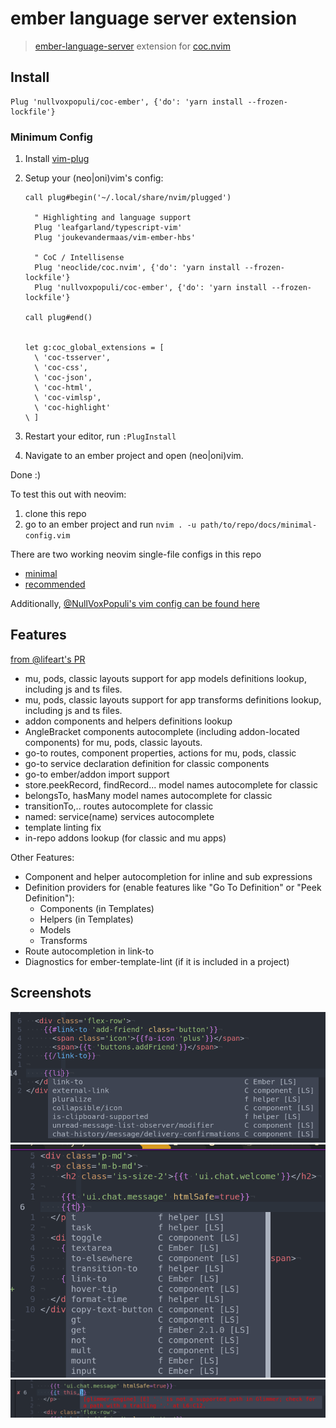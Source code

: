 # ember language server extension

> [ember-language-server](https://github.com/lifeart/ember-language-server) extension for [coc.nvim](https://github.com/neoclide/coc.nvim)

## Install

```
Plug 'nullvoxpopuli/coc-ember', {'do': 'yarn install --frozen-lockfile'}
```

### Minimum Config

1. Install [vim-plug](https://github.com/junegunn/vim-plug)
2. Setup your (neo|oni)vim's config:

    ```vim
    call plug#begin('~/.local/share/nvim/plugged')

      " Highlighting and language support
      Plug 'leafgarland/typescript-vim'
      Plug 'joukevandermaas/vim-ember-hbs'

      " CoC / Intellisense
      Plug 'neoclide/coc.nvim', {'do': 'yarn install --frozen-lockfile'}
      Plug 'nullvoxpopuli/coc-ember', {'do': 'yarn install --frozen-lockfile'}

    call plug#end()


    let g:coc_global_extensions = [
      \ 'coc-tsserver',
      \ 'coc-css',
      \ 'coc-json',
      \ 'coc-html',
      \ 'coc-vimlsp',
      \ 'coc-highlight'
    \ ]
    ```

3. Restart your editor, run `:PlugInstall`
4. Navigate to an ember project and open (neo|oni)vim.

Done :)

To test this out with neovim:
1. clone this repo
2. go to an ember project and run `nvim . -u path/to/repo/docs/minimal-config.vim`

There are two working neovim single-file configs in this repo
 - [minimal](/docs/minimal-config.vim)
 - [recommended](/docs/recommended-config.vim)

Additionally, [@NullVoxPopuli's vim config can be found here](https://github.com/NullVoxPopuli/dotfiles/blob/master/home/.config/nvim/init.vim)

## Features

[from @lifeart's PR](https://github.com/emberwatch/ember-language-server/pull/173)

- mu, pods, classic layouts support for app models definitions lookup, including js and ts files.
- mu, pods, classic layouts support for app transforms definitions lookup, including js and ts files.
- addon components and helpers definitions lookup
- AngleBracket components autocomplete (including addon-located components) for mu, pods, classic layouts.
- go-to routes, component properties, actions for mu, pods, classic
- go-to service declaration definition for classic components
- go-to ember/addon import support
- store.peekRecord, findRecord... model names autocomplete for classic
- belongsTo, hasMany model names autocomplete for classic
- transitionTo,.. routes autocomplete for classic
- named: service(name) services autocomplete
- template linting fix
- in-repo addons lookup (for classic and mu apps)

Other Features:
- Component and helper autocompletion for inline and sub expressions
- Definition providers for (enable features like "Go To Definition" or "Peek Definition"):
  - Components (in Templates)
  - Helpers (in Templates)
  - Models
  - Transforms
- Route autocompletion in link-to
- Diagnostics for ember-template-lint (if it is included in a project)

## Screenshots


![Helper or Component](/docs/images/helper-or-component.png?raw=true)
![Helpers](/docs/images/helpers.png?raw=true)
![Error](/docs/images/error.png?raw=true)
